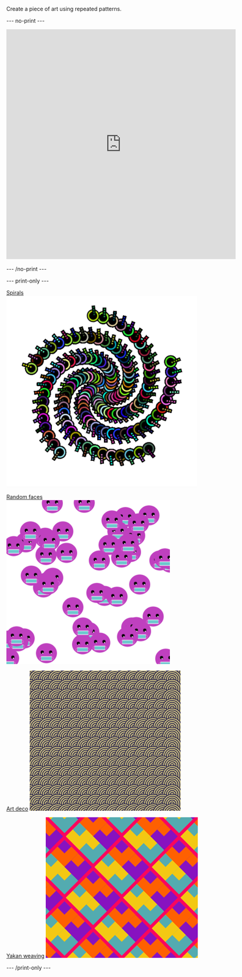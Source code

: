 
Create a piece of art using repeated patterns. 

--- no-print ---

<iframe src="https://editor.raspberrypi.org/en/embed/viewer/repeated-patterns-example" width="600" height="600" frameborder="0" marginwidth="0" marginheight="0" allowfullscreen>
</iframe>

--- /no-print ---

--- print-only ---

[Spirals](https://editor.raspberrypi.org/en/projects/spirals-pattern-example)
![Complete Spirals project.](images/spirals.png)

[Random faces](https://editor.raspberrypi.org/en/projects/random-faces-example)
![Complete Random faces project.](images/random_faces.png)

[Art deco](https://editor.raspberrypi.org/en/projects/art-deco-example)
![Complete Art deco project.](images/art_deco.png)

[Yakan weaving](https://editor.raspberrypi.org/en/projects/yakan-weaving-example)
![Complete Yakan weaving project.](images/yakan.png)

--- /print-only ---

